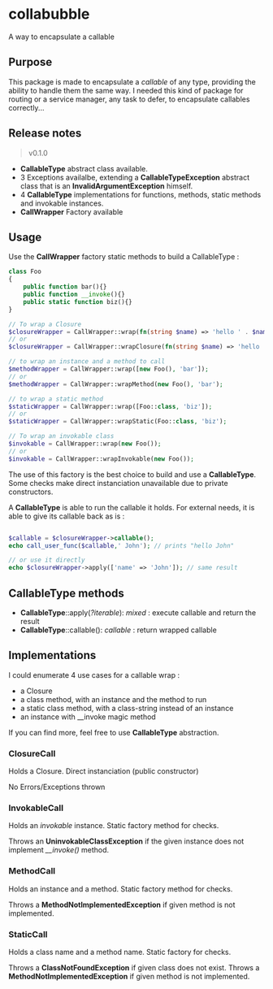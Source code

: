 # collabubble
A way to encapsulate a callable

## Purpose

This package is made to encapsulate a *callable* of any type, providing the ability to handle them the same way.
I needed this kind of package for routing or a service manager, any task to defer, to encapsulate callables correctly...

## Release notes

> v0.1.0

- **CallableType** abstract class available.
- 3 Exceptions availalbe, extending a **CallableTypeException** abstract class that is an **InvalidArgumentException** himself.
- 4 **CallableType** implementations for functions, methods, static methods and invokable instances.
- **CallWrapper** Factory available

## Usage

Use the **CallWrapper** factory static methods to build a CallableType :

```php
class Foo
{
    public function bar(){}
    public function __invoke(){}
    public static function biz(){}
}

// To wrap a Closure
$closureWrapper = CallWrapper::wrap(fn(string $name) => 'hello ' . $name);
// or
$closureWrapper = CallWrapper::wrapClosure(fn(string $name) => 'hello ' . $name);

// to wrap an instance and a method to call
$methodWrapper = CallWrapper::wrap([new Foo(), 'bar']);
// or
$methodWrapper = CallWrapper::wrapMethod(new Foo(), 'bar');

// to wrap a static method
$staticWrapper = CallWrapper::wrap([Foo::class, 'biz']);
// or
$staticWrapper = CallWrapper::wrapStatic(Foo::class, 'biz');

// To wrap an invokable class
$invokable = CallWrapper::wrap(new Foo());
// or
$invokable = CallWrapper::wrapInvokable(new Foo());

```

The use of this factory is the best choice to build and use a **CallableType**.
Some checks make direct instanciation unavailable due to private constructors.

A **CallableType** is able to run the callable it holds. For external needs, it is able to give its callable back as is :

```php

$callable = $closureWrapper->callable();
echo call_user_func($callable,' John'); // prints "hello John"

// or use it directly
echo $closureWrapper->apply(['name' => 'John']); // same result

```

## CallableType methods

- **CallableType**::apply(*?iterable*): *mixed* : execute callable and return the result
- **CallableType**::callable(): *callable*      : return wrapped callable

## Implementations

I could enumerate 4 use cases for a callable wrap :
- a Closure
- a class method, with an instance and the method to run
- a static class method, with a class-string instead of an instance
- an instance with __invoke magic method

If you can find more, feel free to use **CallableType** abstraction.

### ClosureCall

Holds a Closure.
Direct instanciation (public constructor)

No Errors/Exceptions thrown

### InvokableCall

Holds an *invokable* instance.
Static factory method for checks.

Throws an **UninvokableClassException** if the given instance does not implement *__invoke()* method.

### MethodCall

Holds an instance and a method.
Static factory method for checks.

Throws a **MethodNotImplementedException** if given method is not implemented.

### StaticCall

Holds a class name and a method name.
Static factory for checks.

Throws a **ClassNotFoundException** if given class does not exist.
Throws a **MethodNotImplementedException** if given method is not implemented.



